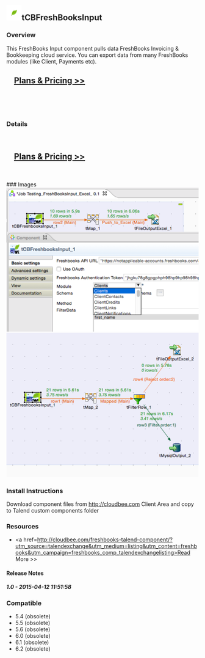 ## <img src='./logo.jpg' width='40' height='40'>tCBFreshBooksInput

### Overview
This FreshBooks Input component pulls data FreshBooks Invoicing & Bookkeeping cloud service.
You can export data from many FreshBooks modules (like Client, Payments etc).
</br>
<h2>&nbsp;&nbsp;&nbsp;&nbsp;<a href="http://cloudbee.com/freshbooks-talend-component/?utm_source=talendexchange&utm_medium=listing&utm_content=freshbooks&utm_campaign=freshbooks_comp_talendexchangelisting"><strong>Plans & Pricing >></strong></a></h2>
</br>
</br>
</br>

### Details
</br>
<h2>&nbsp;&nbsp;&nbsp;&nbsp;<a href="http://cloudbee.com/freshbooks-talend-component/?utm_source=talendexchange&utm_medium=listing&utm_content=freshbooks&utm_campaign=freshbooks_comp_talendexchangelisting"><strong>Plans & Pricing >></strong></a></h2>
</br></br>
### Images
<a href='./screenshots/v_1.0__2.jpg'><img src='./screenshots/v_1.0__2.jpg' ></a>
<a href='./screenshots/v_1.0__1.jpg'><img src='./screenshots/v_1.0__1.jpg' ></a>


### Install Instructions
Download component files from http://cloudbee.com Client Area and copy to Talend custom components folder
### Resources
 * <a href=http://cloudbee.com/freshbooks-talend-component/?utm_source=talendexchange&utm_medium=listing&utm_content=freshbooks&utm_campaign=freshbooks_comp_talendexchangelisting>Read More >></a>

#### Release Notes

##### 1.0 - 2015-04-12 11:51:58

### Compatible
 -  5.4 (obsolete)
 -   5.5 (obsolete)
 -   5.6 (obsolete)
 -   6.0 (obsolete)
 -   6.1 (obsolete)
 -   6.2 (obsolete)